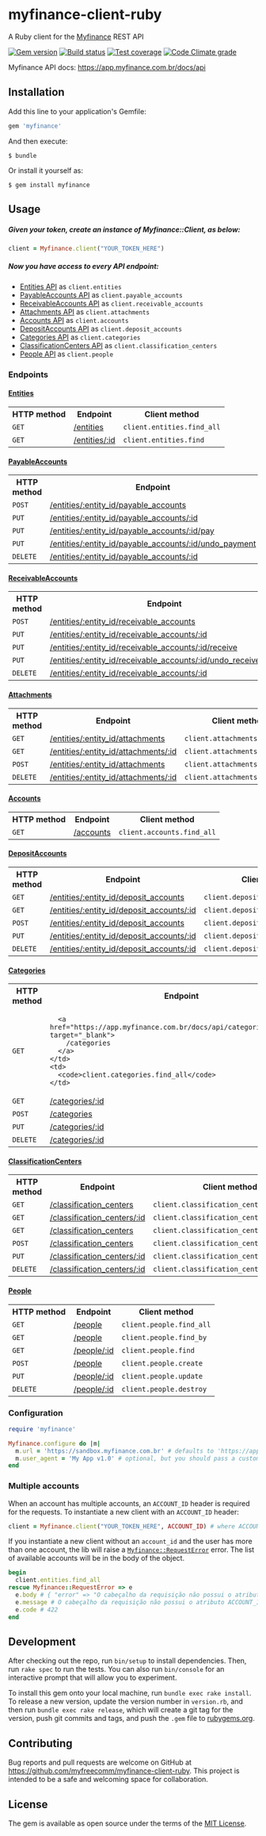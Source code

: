 # myfinance-client-ruby

A Ruby client for the [Myfinance](http://www.myfinance.com.br) REST API

[![Gem version](https://badge.fury.io/rb/myfinance.png)](https://rubygems.org/gems/myfinance)
[![Build status](https://travis-ci.org/myfreecomm/myfinance-client-ruby.png?branch=master)](https://travis-ci.org/myfreecomm/myfinance-client-ruby)
[![Test coverage](https://codeclimate.com/github/myfreecomm/myfinance-client-ruby/badges/coverage.svg)](https://codeclimate.com/github/myfreecomm/myfinance-client-ruby)
[![Code Climate grade](https://codeclimate.com/github/myfreecomm/myfinance-client-ruby.png)](https://codeclimate.com/github/myfreecomm/myfinance-client-ruby)

Myfinance API docs: https://app.myfinance.com.br/docs/api

## Installation

Add this line to your application's Gemfile:

```ruby
gem 'myfinance'
```

And then execute:

    $ bundle

Or install it yourself as:

    $ gem install myfinance

## Usage

##### Given your token, create an instance of Myfinance::Client, as below:

```ruby
client = Myfinance.client("YOUR_TOKEN_HERE")
```

##### Now you have access to every API endpoint:

* [Entities API](https://app.myfinance.com.br/docs/api/entities) as `client.entities`
* [PayableAccounts API](https://app.myfinance.com.br/docs/api/payable_accounts) as `client.payable_accounts`
* [ReceivableAccounts API](https://app.myfinance.com.br/docs/api/receivable_accounts) as `client.receivable_accounts`
* [Attachments API](https://app.myfinance.com.br/docs/api/attachments) as `client.attachments`
* [Accounts API](https://app.myfinance.com.br/docs/api/multiple_accounts) as `client.accounts`
* [DepositAccounts API](https://app.myfinance.com.br/docs/api/deposit_accounts) as `client.deposit_accounts`
* [Categories API](https://app.myfinance.com.br/docs/api/categories) as `client.categories`
* [ClassificationCenters API](https://app.myfinance.com.br/docs/api/classification_centers) as `client.classification_centers`
* [People API](https://app.myfinance.com.br/docs/api/people) as `client.people`

### Endpoints

#### [Entities](https://app.myfinance.com.br/docs/api/entities)

<table>
  <tr>
    <th>HTTP method</th>
    <th>Endpoint</th>
    <th>Client method</th>
  </tr>
  <tr>
    <td><code>GET</code></td>
    <td>
      <a href="https://app.myfinance.com.br/docs/api/entities#get_index" target="_blank">
        /entities
      </a>
    </td>
    <td>
      <code>client.entities.find_all</code>
    </td>
  </tr>
  <tr>
    <td><code>GET</code></td>
    <td>
      <a href="https://app.myfinance.com.br/docs/api/entities#get_show" target="_blank">
        /entities/:id
      </a>
    </td>
    <td>
      <code>client.entities.find</code>
    </td>
  </tr>
</table>

#### [PayableAccounts](https://app.myfinance.com.br/docs/api/payable_accounts)

<table>
  <tr>
    <th>HTTP method</th>
    <th>Endpoint</th>
    <th>Client method</th>
  </tr>
  <tr>
    <td><code>POST</code></td>
    <td>
      <a href="https://app.myfinance.com.br/docs/api/payable_accounts#post_create" target="_blank">
        /entities/:entity_id/payable_accounts
      </a>
    </td>
    <td>
      <code>client.payable_accounts.create</code>
    </td>
  </tr>
  <tr>
    <td><code>PUT</code></td>
    <td>
      <a href="https://app.myfinance.com.br/docs/api/payable_accounts#put_update" target="_blank">
        /entities/:entity_id/payable_accounts/:id
      </a>
    </td>
    <td>
      <code>client.payable_accounts.update</code>
    </td>
  </tr>
  <tr>
    <td><code>PUT</code></td>
    <td>
      <a href="https://app.myfinance.com.br/docs/api/payable_accounts#put_pay" target="_blank">
        /entities/:entity_id/payable_accounts/:id/pay
      </a>
    </td>
    <td>
      <code>client.payable_accounts.pay</code>
    </td>
  </tr>
  <tr>
    <td><code>PUT</code></td>
    <td>
      <a href="https://app.myfinance.com.br/docs/api/payable_accounts#put_undo_payment" target="_blank">
        /entities/:entity_id/payable_accounts/:id/undo_payment
      </a>
    </td>
    <td>
      <code>client.payable_accounts.undo_payment</code>
    </td>
  </tr>
  <tr>
    <td><code>DELETE</code></td>
    <td>
      <a href="https://app.myfinance.com.br/docs/api/payable_accounts#delete_destroy" target="_blank">
        /entities/:entity_id/payable_accounts/:id
      </a>
    </td>
    <td>
      <code>client.payable_accounts.destroy</code>
    </td>
  </tr>
</table>

#### [ReceivableAccounts](https://app.myfinance.com.br/docs/api/receivable_accounts)

<table>
  <tr>
    <th>HTTP method</th>
    <th>Endpoint</th>
    <th>Client method</th>
  </tr>
  <tr>
    <td><code>POST</code></td>
    <td>
      <a href="https://app.myfinance.com.br/docs/api/receivable_accounts#post_create" target="_blank">
        /entities/:entity_id/receivable_accounts
      </a>
    </td>
    <td>
      <code>client.receivable_accounts.create</code>
    </td>
  </tr>
  <tr>
    <td><code>PUT</code></td>
    <td>
      <a href="https://app.myfinance.com.br/docs/api/receivable_accounts#put_update" target="_blank">
        /entities/:entity_id/receivable_accounts/:id
      </a>
    </td>
    <td>
      <code>client.receivable_accounts.update</code>
    </td>
  </tr>
  <tr>
    <td><code>PUT</code></td>
    <td>
      <a href="https://app.myfinance.com.br/docs/api/receivable_accounts#put_receive" target="_blank">
        /entities/:entity_id/receivable_accounts/:id/receive
      </a>
    </td>
    <td>
      <code>client.receivable_accounts.receive</code>
    </td>
  </tr>
  <tr>
    <td><code>PUT</code></td>
    <td>
      <a href="https://app.myfinance.com.br/docs/api/receivable_accounts#put_undo_receivement" target="_blank">
        /entities/:entity_id/receivable_accounts/:id/undo_receivement
      </a>
    </td>
    <td>
      <code>client.receivable_accounts.undo_receivement</code>
    </td>
  </tr>
  <tr>
    <td><code>DELETE</code></td>
    <td>
      <a href="https://app.myfinance.com.br/docs/api/receivable_accounts#delete_destroy" target="_blank">
        /entities/:entity_id/receivable_accounts/:id
      </a>
    </td>
    <td>
      <code>client.receivable_accounts.destroy</code>
    </td>
  </tr>
</table>

#### [Attachments](https://app.myfinance.com.br/docs/api/attachments)

<table>
  <tr>
    <th>HTTP method</th>
    <th>Endpoint</th>
    <th>Client method</th>
  </tr>
  <tr>
    <td><code>GET</code></td>
    <td>
      <a href="https://app.myfinance.com.br/docs/api/attachments#get_index" target="_blank">
        /entities/:entity_id/attachments
      </a>
    </td>
    <td>
      <code>client.attachments.find_all</code>
    </td>
  </tr>
  <tr>
    <td><code>GET</code></td>
    <td>
      <a href="https://app.myfinance.com.br/docs/api/attachments#get_show" target="_blank">
        /entities/:entity_id/attachments/:id
      </a>
    </td>
    <td>
      <code>client.attachments.find</code>
    </td>
  </tr>
  <tr>
    <td><code>POST</code></td>
    <td>
      <a href="https://app.myfinance.com.br/docs/api/attachments#post_create" target="_blank">
        /entities/:entity_id/attachments
      </a>
    </td>
    <td>
      <code>client.attachments.create</code>
    </td>
  </tr>
  <tr>
    <td><code>DELETE</code></td>
    <td>
      <a href="https://app.myfinance.com.br/docs/api/attachments#delete_destroy" target="_blank">
        /entities/:entity_id/attachments/:id
      </a>
    </td>
    <td>
      <code>client.attachments.destroy</code>
    </td>
  </tr>
</table>

#### [Accounts](https://app.myfinance.com.br/docs/api/multiple_accounts)

<table>
  <tr>
    <th>HTTP method</th>
    <th>Endpoint</th>
    <th>Client method</th>
  </tr>
  <tr>
    <td><code>GET</code></td>
    <td>
      <a href="https://app.myfinance.com.br/docs/api/multiple_accounts#get_index" target="_blank">
        /accounts
      </a>
    </td>
    <td>
      <code>client.accounts.find_all</code>
    </td>
  </tr>
</table>

#### [DepositAccounts](https://app.myfinance.com.br/docs/api/deposit_accounts)

<table>
  <tr>
    <th>HTTP method</th>
    <th>Endpoint</th>
    <th>Client method</th>
  </tr>
  <tr>
    <td><code>GET</code></td>
    <td>
      <a href="https://app.myfinance.com.br/docs/api/deposit_accounts#get_index" target="_blank">
        /entities/:entity_id/deposit_accounts
      </a>
    </td>
    <td>
      <code>client.deposit_accounts.find_all</code>
    </td>
  </tr>
  <tr>
    <td><code>GET</code></td>
    <td>
      <a href="https://app.myfinance.com.br/docs/api/deposit_accounts#get_show" target="_blank">
        /entities/:entity_id/deposit_accounts/:id
      </a>
    </td>
    <td>
      <code>client.deposit_accounts.find</code>
    </td>
  </tr>
  <tr>
    <td><code>POST</code></td>
    <td>
      <a href="https://app.myfinance.com.br/docs/api/deposit_accounts#post_create" target="_blank">
        /entities/:entity_id/deposit_accounts
      </a>
    </td>
    <td>
      <code>client.deposit_accounts.create</code>
    </td>
  </tr>
  <tr>
    <td><code>PUT</code></td>
    <td>
      <a href="https://app.myfinance.com.br/docs/api/deposit_accounts#put_update" target="_blank">
        /entities/:entity_id/deposit_accounts/:id
      </a>
    </td>
    <td>
      <code>client.deposit_accounts.update</code>
    </td>
  </tr>
  <tr>
    <td><code>DELETE</code></td>
    <td>
      <a href="https://app.myfinance.com.br/docs/api/deposit_accounts#delete_destroy" target="_blank">
        /entities/:entity_id/deposit_accounts/:id
      </a>
    </td>
    <td>
      <code>client.deposit_accounts.destroy</code>
    </td>
  </tr>
</table>

#### [Categories](https://app.myfinance.com.br/docs/api/categories)

<table>
  <tr>
    <th>HTTP method</th>
    <th>Endpoint</th>
    <th>Client method</th>
  </tr>
  <tr>
    <td><code>GET</code></td>
    <td>

      <a href="https://app.myfinance.com.br/docs/api/categories#get_index" target="_blank">
        /categories
      </a>
    </td>
    <td>
      <code>client.categories.find_all</code>
    </td>
  </tr>
  <tr>
    <td><code>GET</code></td>
    <td>
      <a href="https://app.myfinance.com.br/docs/api/categories#get_show" target="_blank">
        /categories/:id
      </a>
    </td>
    <td>
      <code>client.categories.find</code>
    </td>
  </tr>
  <tr>
    <td><code>POST</code></td>
    <td>
      <a href="https://app.myfinance.com.br/docs/api/categories#post_create" target="_blank">
        /categories
      </a>
    </td>
    <td>
      <code>client.categories.create</code>
    </td>
  </tr>
  <tr>
    <td><code>PUT</code></td>
    <td>
      <a href="https://app.myfinance.com.br/docs/api/categories#put_update" target="_blank">
        /categories/:id
      </a>
    </td>
    <td>
      <code>client.categories.update</code>
    </td>
  </tr>
  <tr>
    <td><code>DELETE</code></td>
    <td>
      <a href="https://app.myfinance.com.br/docs/api/categories#delete_destroy" target="_blank">
        /categories/:id
      </a>
    </td>
    <td>
      <code>client.categories.destroy</code>
    </td>
  </tr>
</table>

#### [ClassificationCenters](https://app.myfinance.com.br/docs/api/classification_centers)

<table>
  <tr>
    <th>HTTP method</th>
    <th>Endpoint</th>
    <th>Client method</th>
  </tr>
  <tr>
    <td><code>GET</code></td>
    <td>
      <a href="https://app.myfinance.com.br/docs/api/classification_centers#get_index" target="_blank">
        /classification_centers
      </a>
    </td>
    <td>
      <code>client.classification_centers.find_all</code>
    </td>
  </tr>
  <tr>
    <td><code>GET</code></td>
    <td>
      <a href="https://app.myfinance.com.br/docs/api/classification_centers#get_show" target="_blank">
        /classification_centers/:id
      </a>
    </td>
    <td>
      <code>client.classification_centers.find</code>
    </td>
  </tr>
  <tr>
    <td><code>GET</code></td>
    <td>
      <a href="https://app.myfinance.com.br/docs/api/classification_centers#get_show" target="_blank">
        /classification_centers
      </a>
    </td>
    <td>
      <code>client.classification_centers.find_by</code>
    </td>
  </tr>
  <tr>
    <td><code>POST</code></td>
    <td>
      <a href="https://app.myfinance.com.br/docs/api/classification_centers#post_create" target="_blank">
        /classification_centers
      </a>
    </td>
    <td>
      <code>client.classification_centers.create</code>
    </td>
  </tr>
  <tr>
    <td><code>PUT</code></td>
    <td>
      <a href="https://app.myfinance.com.br/docs/api/classification_centers#put_update" target="_blank">
        /classification_centers/:id
      </a>
    </td>
    <td>
      <code>client.classification_centers.update</code>
    </td>
  </tr>
  <tr>
    <td><code>DELETE</code></td>
    <td>
      <a href="https://app.myfinance.com.br/docs/api/classification_centers#delete_destroy" target="_blank">
        /classification_centers/:id
      </a>
    </td>
    <td>
      <code>client.classification_centers.destroy</code>
    </td>
  </tr>
</table>

#### [People](https://app.myfinance.com.br/docs/api/people)

<table>
  <tr>
    <th>HTTP method</th>
    <th>Endpoint</th>
    <th>Client method</th>
  </tr>
  <tr>
    <td><code>GET</code></td>
    <td>
      <a href="https://app.myfinance.com.br/docs/api/people#get_index" target="_blank">
        /people
      </a>
    </td>
    <td>
      <code>client.people.find_all</code>
    </td>
  </tr>
  <tr>
    <td><code>GET</code></td>
    <td>
      <a href="https://app.myfinance.com.br/docs/api/people" target="_blank">
        /people
      </a>
    </td>
    <td>
      <code>client.people.find_by</code>
    </td>
  </tr>
  <tr>
    <td><code>GET</code></td>
    <td>
      <a href="https://app.myfinance.com.br/docs/api/people#get_show" target="_blank">
        /people/:id
      </a>
    </td>
    <td>
      <code>client.people.find</code>
    </td>
  </tr>
  <tr>
    <td><code>POST</code></td>
    <td>
      <a href="https://app.myfinance.com.br/docs/api/people#post_create" target="_blank">
        /people
      </a>
    </td>
    <td>
      <code>client.people.create</code>
    </td>
  </tr>
  <tr>
    <td><code>PUT</code></td>
    <td>
      <a href="https://app.myfinance.com.br/docs/api/people#put_update" target="_blank">
        /people/:id
      </a>
    </td>
    <td>
      <code>client.people.update</code>
    </td>
  </tr>
  <tr>
    <td><code>DELETE</code></td>
    <td>
      <a href="https://app.myfinance.com.br/docs/api/people#delete_destroy" target="_blank">
        /people/:id
      </a>
    </td>
    <td>
      <code>client.people.destroy</code>
    </td>
  </tr>
</table>

### Configuration

```ruby
require 'myfinance'

Myfinance.configure do |m|
  m.url = 'https://sandbox.myfinance.com.br' # defaults to 'https://app.myfinance.com.br' if omitted
  m.user_agent = 'My App v1.0' # optional, but you should pass a custom user-agent identifying your app
end
```

### Multiple accounts

When an account has multiple accounts, an `ACCOUNT_ID` header is required for the requests. To instantiate a new client with an `ACCOUNT_ID` header:

```ruby
client = Myfinance.client("YOUR_TOKEN_HERE", ACCOUNT_ID) # where ACCOUNT_ID is the ID of the account
```

If you instantiate a new client without an `account_id` and the user has more than one account, the lib will raise a [`Myfinance::RequestError`](https://github.com/myfreecomm/myfinance-client-ruby/blob/master/lib/myfinance/response.rb#L33) error. The list of available accounts will be in the body of the object.

```ruby
begin
  client.entities.find_all
rescue Myfinance::RequestError => e
  e.body # { "error" => "O cabeçalho da requisição não possui o atributo ACCOUNT_ID.", "accounts" => [{"account" => { "id" => 3, .. } }, { ... }] }
  e.message # O cabeçalho da requisição não possui o atributo ACCOUNT_ID.
  e.code # 422
end
```

## Development

After checking out the repo, run `bin/setup` to install dependencies. Then, run `rake spec` to run the tests. You can also run `bin/console` for an interactive prompt that will allow you to experiment.

To install this gem onto your local machine, run `bundle exec rake install`. To release a new version, update the version number in `version.rb`, and then run `bundle exec rake release`, which will create a git tag for the version, push git commits and tags, and push the `.gem` file to [rubygems.org](https://rubygems.org).

## Contributing

Bug reports and pull requests are welcome on GitHub at https://github.com/myfreecomm/myfinance-client-ruby. This project is intended to be a safe and welcoming space for collaboration.


## License

The gem is available as open source under the terms of the [MIT License](http://opensource.org/licenses/MIT).

